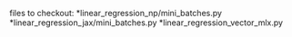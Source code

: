 files to checkout:
*linear_regression_np/mini_batches.py
*linear_regression_jax/mini_batches.py
*linear_regression_vector_mlx.py